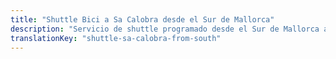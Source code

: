 ```yaml
---
title: "Shuttle Bici a Sa Calobra desde el Sur de Mallorca"
description: "Servicio de shuttle programado desde el Sur de Mallorca a Sa Calobra. Pedalea un sentido, shuttle de vuelta."
translationKey: "shuttle-sa-calobra-from-south"
---
```


<!-- Content will be added later -->
